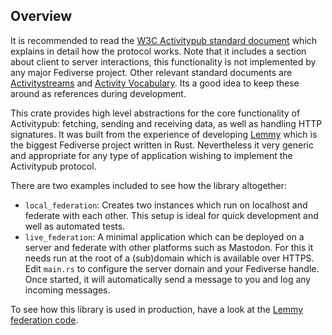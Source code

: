 ## Overview

It is recommended to read the [W3C Activitypub standard document](https://www.w3.org/TR/activitypub/) which explains in detail how the protocol works. Note that it includes a section about client to server interactions, this functionality is not implemented by any major Fediverse project. Other relevant standard documents are [Activitystreams](https://www.w3.org/ns/activitystreams) and [Activity Vocabulary](https://www.w3.org/TR/activitystreams-vocabulary/). Its a good idea to keep these around as references during development.

This crate provides high level abstractions for the core functionality of Activitypub: fetching, sending and receiving data, as well as handling HTTP signatures. It was built from the experience of developing [Lemmy](https://join-lemmy.org/) which is the biggest Fediverse project written in Rust. Nevertheless it very generic and appropriate for any type of application wishing to implement the Activitypub protocol.

There are two examples included to see how the library altogether:

- `local_federation`: Creates two instances which run on localhost and federate with each other. This setup is ideal for quick development and well as automated tests.
- `live_federation`: A minimal application which can be deployed on a server and federate with other platforms such as Mastodon. For this it needs run at the root of a (sub)domain which is available over HTTPS. Edit `main.rs` to configure the server domain and your Fediverse handle. Once started, it will automatically send a message to you and log any incoming messages.

To see how this library is used in production, have a look at the [Lemmy federation code](https://github.com/LemmyNet/lemmy/tree/main/crates/apub).
